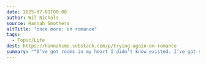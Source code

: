 ```yaml
---
date: 2025-07-01T00:00
author: Wil Nichols
source: Hannah Smothers
altTitle: "once more: on romance" 
tags:
  - Topic/Life
dest: https://hannahsmo.substack.com/p/trying-again-on-romance
summary: "“I’ve got rooms in my heart I didn’t know existed. I’ve got so many rooms left to discover, still. … Those rooms are there if you’ll only let yourself go through the darkness, in blind faith, toward them.”"
---
```

